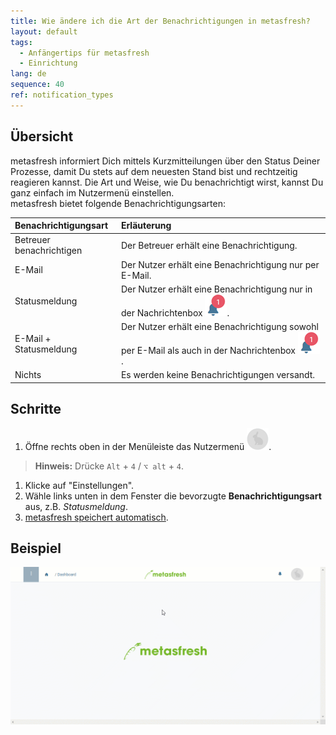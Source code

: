 ```yaml
---
title: Wie ändere ich die Art der Benachrichtigungen in metasfresh?
layout: default
tags:
  - Anfängertips für metasfresh
  - Einrichtung
lang: de
sequence: 40
ref: notification_types
---
```


## Übersicht
metasfresh informiert Dich mittels Kurzmitteilungen über den Status Deiner Prozesse, damit Du stets auf dem neuesten Stand bist und rechtzeitig reagieren kannst. Die Art und Weise, wie Du benachrichtigt wirst, kannst Du ganz einfach im Nutzermenü einstellen.<br>
metasfresh bietet folgende Benachrichtigungsarten:

| Benachrichtigungsart | Erläuterung |
| :--- | :--- |
| Betreuer benachrichtigen | Der Betreuer erhält eine Benachrichtigung. |
| E-Mail | Der Nutzer erhält eine Benachrichtigung nur per E-Mail. |
| Statusmeldung | Der Nutzer erhält eine Benachrichtigung nur in der Nachrichtenbox ![](assets/NotificationBell_WebUI.png). |
| E-Mail + Statusmeldung | Der Nutzer erhält eine Benachrichtigung sowohl per E-Mail als auch in der Nachrichtenbox ![](assets/NotificationBell_WebUI.png). |
| Nichts | Es werden keine Benachrichtigungen versandt. |

## Schritte
1. Öffne rechts oben in der Menüleiste das Nutzermenü ![](assets/UserMenu_Rabbit_WebUI.png).
 >**Hinweis:** Drücke `Alt` + `4` / `⌥ alt` + `4`.

1. Klicke auf "Einstellungen".
1. Wähle links unten in dem Fenster die bevorzugte **Benachrichtigungsart** aus, z.B. *Statusmeldung*.
1. [metasfresh speichert automatisch](Speicheranzeige).

## Beispiel
![](assets/Benachrichtigungsarten.gif)
